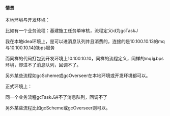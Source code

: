 #### 情景

本地环境与开发环境：

比如有一个业务流程：基建施工任务单审核，流程定义id为gcTaskJ

我在本地idea环境上，是可以进消息队列并且消费的，连接的是10.100.10.13的mq与10.100.10.14的bps服务

而同样的代码打包到开发环境上10.100.10.10，同样的流程定义，同样的mq与bps环境，却进不了消息队列，回调不了。

另外某些流程如gcScheme或gcOverseer在本地环境或开发环境都可以。

正式环境上：

同一个业务流程gcTaskJ进不了消息队列，回调不了

另外某些流程比如gcScheme或gcOverseer则可以。